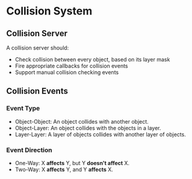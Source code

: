 # Collision System

## Collision Server

A collision server should:
* Check collision between every object, based on its layer mask
* Fire appropriate callbacks for collision events
* Support manual collision checking events

## Collision Events

### Event Type

* Object-Object: An object collides with another object.
* Object-Layer: An object collides with the objects in a layer.
* Layer-Layer: A layer of objects collides with another layer of objects.

### Event Direction

* One-Way: X **affects** Y, but Y **doesn't affect** X.
* Two-Way: X **affects** Y, and Y **affects** X.